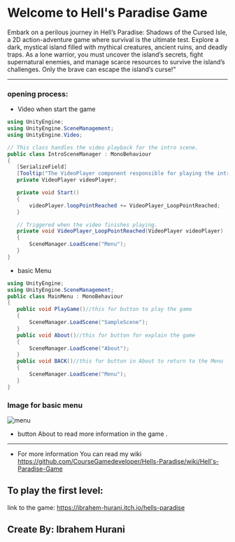 # Welcome to Hell's Paradise Game
Embark on a perilous journey in Hell’s Paradise: Shadows of the Cursed Isle, a 2D action-adventure game where survival is the ultimate test. Explore a dark, mystical island filled with mythical creatures, ancient ruins, and deadly traps. As a lone warrior, you must uncover the island’s secrets, fight supernatural enemies, and manage scarce resources to survive the island’s challenges. Only the brave can escape the island’s curse!"

---

### opening process:
* Video when start the game
 ```csharp
using UnityEngine;
using UnityEngine.SceneManagement;
using UnityEngine.Video;

// This class handles the video playback for the intro scene.
public class IntroSceneManager : MonoBehaviour
{
    [SerializeField]
    [Tooltip("The VideoPlayer component responsible for playing the intro video.")]
    private VideoPlayer videoPlayer;

    private void Start()
    {
        videoPlayer.loopPointReached += VideoPlayer_LoopPointReached;
    }

    // Triggered when the video finishes playing.
    private void VideoPlayer_LoopPointReached(VideoPlayer videoPlayer)
    {
        SceneManager.LoadScene("Menu");
    }
}

```
* basic Menu

 ```csharp
using UnityEngine;
using UnityEngine.SceneManagement;
public class MainMenu : MonoBehaviour
{
    public void PlayGame()//this for button to play the game
    {
        SceneManager.LoadScene("SampleScene");
    }
    public void About()//this for button for explain the game
    {
        SceneManager.LoadScene("About");
    }
    public void BACK()//this for button in About to return to the Menu
    {
        SceneManager.LoadScene("Menu");
    }
}
 ```
### Image for basic menu
![menu](https://github.com/user-attachments/assets/0dc624f5-98d0-4444-aa05-cced34b24f38)

* button About to read more information in the game .

---
* For more information You can read my wiki https://github.com/CourseGamedeveloper/Hells-Paradise/wiki/Hell's-Paradise-Game
## To play the first level:
link to the game: https://ibrahem-hurani.itch.io/hells-paradise
## Create By: Ibrahem Hurani

